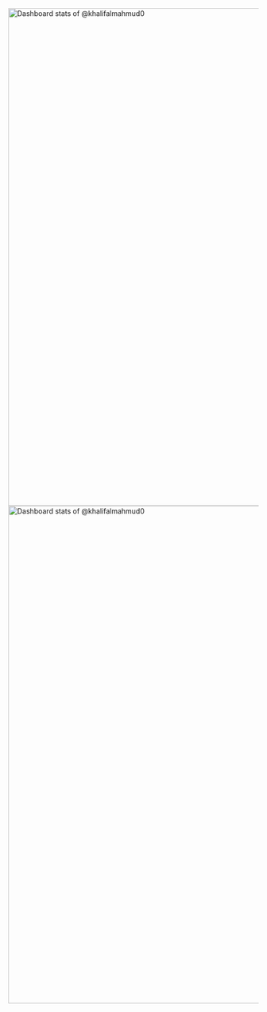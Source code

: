 <picture>
    <source media="(prefers-color-scheme: dark)" srcset="https://next.ossinsight.io/widgets/official/compose-user-dashboard-stats/thumbnail.png?user_id=31877641&image_size=auto&color_scheme=dark" width="1000" height="auto">
    <img alt="Dashboard stats of @khalifalmahmud0" src="https://next.ossinsight.io/widgets/official/compose-user-dashboard-stats/thumbnail.png?user_id=31877641&image_size=auto&color_scheme=light" width="1000" height="auto">
  </picture>
<picture>
    <source media="(prefers-color-scheme: dark)" srcset="https://myreadme.vercel.app/api/embed/khalifalmahmud0?panels=userstatistics,toprepositories,toplanguages,commitgraph" width="1000" height="auto">
    <img alt="Dashboard stats of @khalifalmahmud0" src="https://myreadme.vercel.app/api/embed/khalifalmahmud0?panels=userstatistics,toprepositories,toplanguages,commitgraph" width="1000" height="auto">
  </picture>

